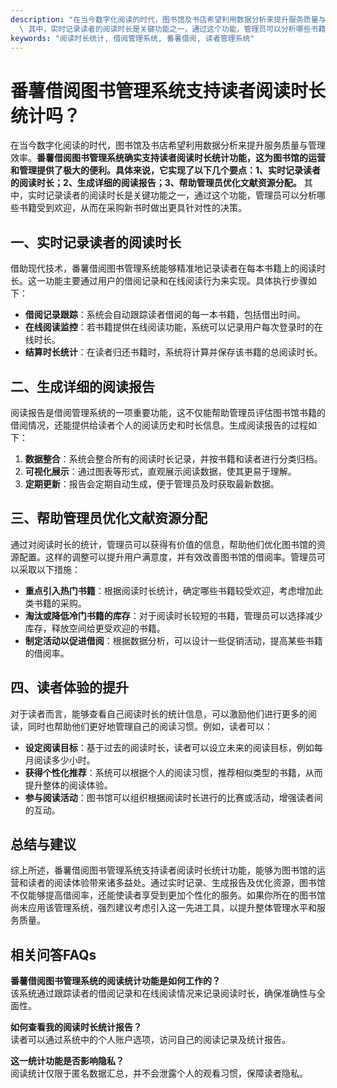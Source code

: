 ```yaml
---
description: "在当今数字化阅读的时代，图书馆及书店希望利用数据分析来提升服务质量与管理效率。**番薯借阅图书管理系统确实支持读者阅读时长统计功能，这为图书馆的运营和管理提供了极大的便利。具体来说，它实现了以下几个要点：1、实时记录读者的阅读时长；2、生成详细的阅读报告；3、帮助管理员优化文献资源分配。**\
  \ 其中，实时记录读者的阅读时长是关键功能之一，通过这个功能，管理员可以分析哪些书籍受到欢迎，从而在采购新书时做出更具针对性的决策。"
keywords: "阅读时长统计, 借阅管理系统, 番薯借阅, 读者管理系统"
---
```

# 番薯借阅图书管理系统支持读者阅读时长统计吗？

在当今数字化阅读的时代，图书馆及书店希望利用数据分析来提升服务质量与管理效率。**番薯借阅图书管理系统确实支持读者阅读时长统计功能，这为图书馆的运营和管理提供了极大的便利。具体来说，它实现了以下几个要点：1、实时记录读者的阅读时长；2、生成详细的阅读报告；3、帮助管理员优化文献资源分配。** 其中，实时记录读者的阅读时长是关键功能之一，通过这个功能，管理员可以分析哪些书籍受到欢迎，从而在采购新书时做出更具针对性的决策。

## **一、实时记录读者的阅读时长**

借助现代技术，番薯借阅图书管理系统能够精准地记录读者在每本书籍上的阅读时长。这一功能主要通过用户的借阅记录和在线阅读行为来实现。具体执行步骤如下：

- **借阅记录跟踪**：系统会自动跟踪读者借阅的每一本书籍，包括借出时间。
- **在线阅读监控**：若书籍提供在线阅读功能，系统可以记录用户每次登录时的在线时长。
- **结算时长统计**：在读者归还书籍时，系统将计算并保存该书籍的总阅读时长。

## **二、生成详细的阅读报告**

阅读报告是借阅管理系统的一项重要功能，这不仅能帮助管理员评估图书馆书籍的借阅情况，还能提供给读者个人的阅读历史和时长信息。生成阅读报告的过程如下：

1. **数据整合**：系统会整合所有的阅读时长记录，并按书籍和读者进行分类归档。
2. **可视化展示**：通过图表等形式，直观展示阅读数据，使其更易于理解。
3. **定期更新**：报告会定期自动生成，便于管理员及时获取最新数据。

## **三、帮助管理员优化文献资源分配**

通过对阅读时长的统计，管理员可以获得有价值的信息，帮助他们优化图书馆的资源配置。这样的调整可以提升用户满意度，并有效改善图书馆的借阅率。管理员可以采取以下措施：

- **重点引入热门书籍**：根据阅读时长统计，确定哪些书籍较受欢迎，考虑增加此类书籍的采购。
- **淘汰或降低冷门书籍的库存**：对于阅读时长较短的书籍，管理员可以选择减少库存，释放空间给更受欢迎的书籍。
- **制定活动以促进借阅**：根据数据分析，可以设计一些促销活动，提高某些书籍的借阅率。

## **四、读者体验的提升**

对于读者而言，能够查看自己阅读时长的统计信息，可以激励他们进行更多的阅读，同时也帮助他们更好地管理自己的阅读习惯。例如，读者可以：

- **设定阅读目标**：基于过去的阅读时长，读者可以设立未来的阅读目标，例如每月阅读多少小时。
- **获得个性化推荐**：系统可以根据个人的阅读习惯，推荐相似类型的书籍，从而提升整体的阅读体验。
- **参与阅读活动**：图书馆可以组织根据阅读时长进行的比赛或活动，增强读者间的互动。

## **总结与建议**

综上所述，番薯借阅图书管理系统支持读者阅读时长统计功能，能够为图书馆的运营和读者的阅读体验带来诸多益处。通过实时记录、生成报告及优化资源，图书馆不仅能够提高借阅率，还能使读者享受到更加个性化的服务。如果你所在的图书馆尚未应用该管理系统，强烈建议考虑引入这一先进工具，以提升整体管理水平和服务质量。

## 相关问答FAQs

**番薯借阅图书管理系统的阅读统计功能是如何工作的？**  
该系统通过跟踪读者的借阅记录和在线阅读情况来记录阅读时长，确保准确性与全面性。

**如何查看我的阅读时长统计报告？**  
读者可以通过系统中的个人账户选项，访问自己的阅读记录及统计报告。

**这一统计功能是否影响隐私？**  
阅读统计仅限于匿名数据汇总，并不会泄露个人的观看习惯，保障读者隐私。
